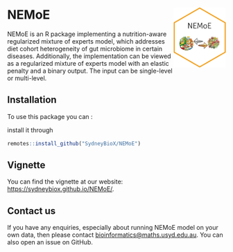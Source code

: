 # NEMoE <img src='inst/figures/NEMoE.png' align="right" height="138.5" />

NEMoE is an R package implementing a nutrition-aware regularized mixture of experts model, which addresses diet cohort heterogeneity of gut microbiome in certain diseases. Additionally, the implementation can be viewed as a regularized mixture of experts model with an elastic penalty and a binary output. The input can be single-level or multi-level.

## Installation

To use this package you can :
 
install it through
 
``` r
remotes::install_github("SydneyBioX/NEMoE")
```
## Vignette

You can find the vignette at our website: https://sydneybiox.github.io/NEMoE/.

## Contact us
If you have any enquiries, especially about running NEMoE model on your own data, then please contact bioinformatics@maths.usyd.edu.au. You can also open an issue on GitHub.
